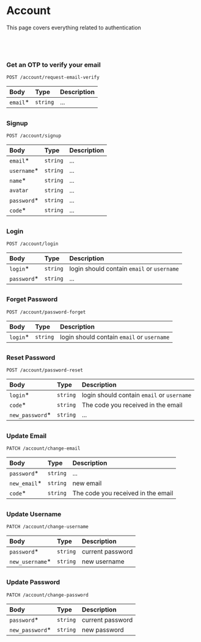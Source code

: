 # Account

This page covers everything related to authentication

# 

<br/>

### Get an OTP to verify your email

```http
POST /account/request-email-verify
```

|Body|Type|Description|
| :-------- | :------- | :------- |
| `email`* | `string` | ... |

## 

### Signup

```http
POST /account/signup
```

|Body|Type|Description|
| :-------- | :------- | :------- |
| `email`* | `string` | ... |
| `username`* | `string` | ... |
| `name`* | `string` | ... |
| `avatar` | `string` | ... |
| `password`* | `string` | ... |
| `code`* | `string` | ... |

## 

### Login

```http
POST /account/login
```

|Body|Type|Description|
| :-------- | :------- | :------- |
| `login`* | `string` | login should contain `email` or `username` |
| `password`* | `string` | ... |

## 

### Forget Password

```http
POST /account/password-forget
```

|Body|Type|Description|
| :-------- | :------- | :------- |
| `login`* | `string` | login should contain `email` or `username` |

## 

### Reset Password

```http
POST /account/password-reset
```

|Body|Type|Description|
| :-------- | :------- | :------- |
| `login`* | `string` | login should contain `email` or `username` |
| `code`* | `string` | The code you received in the email |
| `new_password`* | `string` | ... |

## 

### Update Email

```http
PATCH /account/change-email
```

|Body|Type|Description|
| :-------- | :------- | :------- |
| `password`* | `string` | ... |
| `new_email`* | `string` | new email |
| `code`* | `string` | The code you received in the email |

## 

### Update Username

```http
PATCH /account/change-username
```

|Body|Type|Description|
| :-------- | :------- | :------- |
| `password`* | `string` | current password |
| `new_username`* | `string` | new username |

## 

### Update Password

```http
PATCH /account/change-password
```

|Body|Type|Description|
| :-------- | :------- | :------- |
| `password`* | `string` | current password |
| `new_password`* | `string` | new password |

